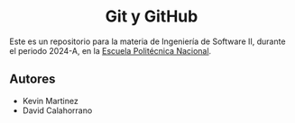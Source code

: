 <h1 align="center">Git y GitHub</h1>

Este es un repositorio para la materia de Ingeniería de Software II, durante el periodo 2024-A, en la [Escuela Politécnica Nacional](https://www.epn.edu.ec).

## Autores
- Kevin Martinez
- David Calahorrano